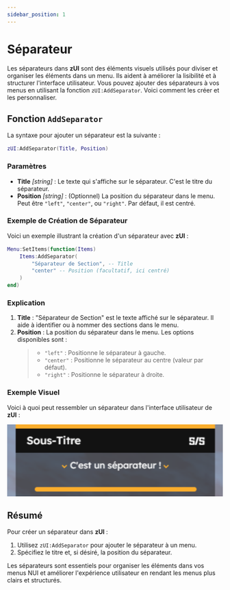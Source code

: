 ```yaml
---
sidebar_position: 1
---
```


# Séparateur

Les séparateurs dans **zUI** sont des éléments visuels utilisés pour diviser et organiser les éléments dans un menu. Ils aident à améliorer la lisibilité et à structurer l'interface utilisateur. Vous pouvez ajouter des séparateurs à vos menus en utilisant la fonction `zUI:AddSeparator`. Voici comment les créer et les personnaliser.

## Fonction `AddSeparator`

La syntaxe pour ajouter un séparateur est la suivante :

```lua
zUI:AddSeparator(Title, Position)
```

### Paramètres

- **Title** _[string]_ : Le texte qui s'affiche sur le séparateur. C'est le titre du séparateur.
- **Position** _[string]_ : (Optionnel) La position du séparateur dans le menu. Peut être `"left"`, `"center"`, ou `"right"`. Par défaut, il est centré.

### Exemple de Création de Séparateur

Voici un exemple illustrant la création d'un séparateur avec **zUI** :

```lua
Menu:SetItems(function(Items)
    Items:AddSeparator(
        "Séparateur de Section", -- Title
        "center" -- Position (facultatif, ici centré)
    )
end)
```

### Explication

1. **Title** : "Séparateur de Section" est le texte affiché sur le séparateur. Il aide à identifier ou à nommer des sections dans le menu.
2. **Position** : La position du séparateur dans le menu. Les options disponibles sont :
   > - `"left"` : Positionne le séparateur à gauche.
   > - `"center"` : Positionne le séparateur au centre (valeur par défaut).
   > - `"right"` : Positionne le séparateur à droite.

### Exemple Visuel

Voici à quoi peut ressembler un séparateur dans l'interface utilisateur de **zUI** :

![](./img/separator.png)

## Résumé

Pour créer un séparateur dans **zUI** :

1. Utilisez `zUI:AddSeparator` pour ajouter le séparateur à un menu.
2. Spécifiez le titre et, si désiré, la position du séparateur.

Les séparateurs sont essentiels pour organiser les éléments dans vos menus NUI et améliorer l'expérience utilisateur en rendant les menus plus clairs et structurés.
